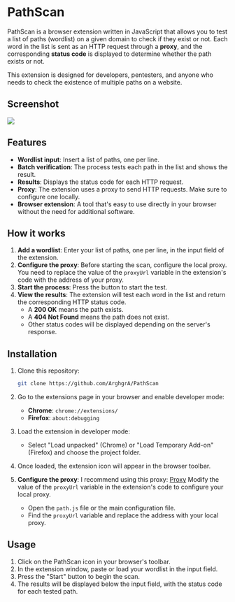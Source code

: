 # PathScan

PathScan is a browser extension written in JavaScript that allows you to test a list of paths (wordlist) on a given domain to check if they exist or not. Each word in the list is sent as an HTTP request through a **proxy**, and the corresponding **status code** is displayed to determine whether the path exists or not.

This extension is designed for developers, pentesters, and anyone who needs to check the existence of multiple paths on a website.

## Screenshot

![](https://i.postimg.cc/7LkhQ9ft/pathscan.png)

## Features

- **Wordlist input**: Insert a list of paths, one per line.
- **Batch verification**: The process tests each path in the list and shows the result.
- **Results**: Displays the status code for each HTTP request.
- **Proxy**: The extension uses a proxy to send HTTP requests. Make sure to configure one locally.
- **Browser extension**: A tool that's easy to use directly in your browser without the need for additional software.

## How it works

1. **Add a wordlist**: Enter your list of paths, one per line, in the input field of the extension.
2. **Configure the proxy**: Before starting the scan, configure the local proxy. You need to replace the value of the `proxyUrl` variable in the extension's code with the address of your proxy.
3. **Start the process**: Press the button to start the test.
4. **View the results**: The extension will test each word in the list and return the corresponding HTTP status code.
   - A **200 OK** means the path exists.
   - A **404 Not Found** means the path does not exist.
   - Other status codes will be displayed depending on the server's response.

## Installation

1. Clone this repository:
    ```bash
    git clone https://github.com/ArghgrA/PathScan
    ```

2. Go to the extensions page in your browser and enable developer mode:
   - **Chrome**: `chrome://extensions/`
   - **Firefox**: `about:debugging`
   
3. Load the extension in developer mode:
   - Select "Load unpacked" (Chrome) or "Load Temporary Add-on" (Firefox) and choose the project folder.

4. Once loaded, the extension icon will appear in the browser toolbar.

5. **Configure the proxy**:
   I recommend using this proxy: [Proxy](https://github.com/Rob--W/cors-anywhere)
   Modify the value of the `proxyUrl` variable in the extension's code to configure your local proxy.
   - Open the `path.js` file or the main configuration file.
   - Find the `proxyUrl` variable and replace the address with your local proxy.

## Usage

1. Click on the PathScan icon in your browser's toolbar.
2. In the extension window, paste or load your wordlist in the input field.
3. Press the "Start" button to begin the scan.
4. The results will be displayed below the input field, with the status code for each tested path.
